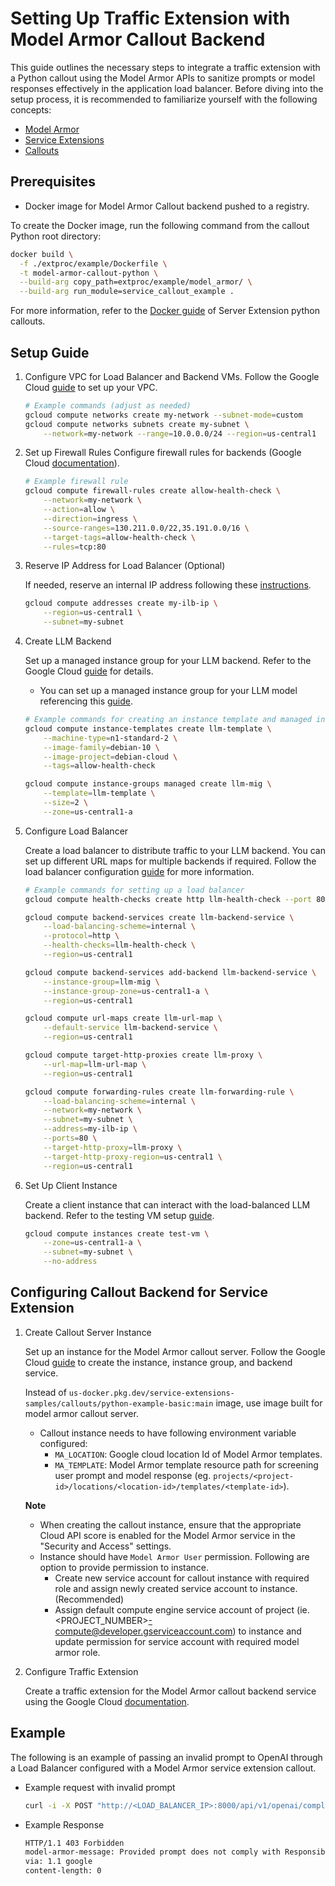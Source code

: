 # Setting Up Traffic Extension with Model Armor Callout Backend

This guide outlines the necessary steps to integrate a traffic extension with a Python callout using the Model Armor APIs to sanitize prompts or model responses effectively in the application load balancer. Before diving into the setup process, it is recommended to familiarize yourself with the following concepts:
- [Model Armor](https://cloud.google.com/security-command-center/docs/model-armor-overview)
- [Service Extensions](https://cloud.google.com/service-extensions/docs/overview)
- [Callouts](https://cloud.google.com/service-extensions/docs/callouts-overview)

## Prerequisites

- Docker image for Model Armor Callout backend pushed to a registry.

To create the Docker image, run the following command from the callout Python root directory:
```bash
docker build \
  -f ./extproc/example/Dockerfile \
  -t model-armor-callout-python \
  --build-arg copy_path=extproc/example/model_armor/ \
  --build-arg run_module=service_callout_example .
```
For more information, refer to the [Docker guide](../../../README.md#docker) of Server Extension python callouts.

## Setup Guide
1. Configure VPC for Load Balancer and Backend VMs. Follow the Google Cloud [guide](https://cloud.google.com/load-balancing/docs/l7-internal/setting-up-l7-internal#configure-a-network) to set up your VPC.

    ```bash
    # Example commands (adjust as needed)
    gcloud compute networks create my-network --subnet-mode=custom
    gcloud compute networks subnets create my-subnet \
        --network=my-network --range=10.0.0.0/24 --region=us-central1
    ```    

2. Set up Firewall Rules
Configure firewall rules for backends (Google Cloud [documentation](https://cloud.google.com/load-balancing/docs/l7-internal/setting-up-l7-internal#configure_firewall_rules)).
    ```bash
    # Example firewall rule
    gcloud compute firewall-rules create allow-health-check \
        --network=my-network \
        --action=allow \
        --direction=ingress \
        --source-ranges=130.211.0.0/22,35.191.0.0/16 \
        --target-tags=allow-health-check \
        --rules=tcp:80
    ```

3. Reserve IP Address for Load Balancer (Optional)

    If needed, reserve an internal IP address following these [instructions](https://cloud.google.com/load-balancing/docs/l7-internal/setting-up-l7-internal#reserve-ip).
    ```bash
    gcloud compute addresses create my-ilb-ip \
        --region=us-central1 \
        --subnet=my-subnet
    ```

4. Create LLM Backend

    Set up a managed instance group for your LLM backend. Refer to the Google Cloud [guide](https://cloud.google.com/load-balancing/docs/l7-internal/setting-up-l7-internal#create-instance-group-backend) for details.
    - You can set up a managed instance group for your LLM model referencing this [guide](https://verticalserve.medium.com/build-manage-local-llm-on-gcp-677b943fc3c9).

    ```bash
    # Example commands for creating an instance template and managed instance group
    gcloud compute instance-templates create llm-template \
        --machine-type=n1-standard-2 \
        --image-family=debian-10 \
        --image-project=debian-cloud \
        --tags=allow-health-check

    gcloud compute instance-groups managed create llm-mig \
        --template=llm-template \
        --size=2 \
        --zone=us-central1-a
    ```

5. Configure Load Balancer

    Create a load balancer to distribute traffic to your LLM backend. You can set up different URL maps for multiple backends if required. Follow the load balancer configuration [guide](https://cloud.google.com/load-balancing/docs/l7-internal/setting-up-l7-internal#lb-config) for more information.

    ```bash
    # Example commands for setting up a load balancer
    gcloud compute health-checks create http llm-health-check --port 80

    gcloud compute backend-services create llm-backend-service \
        --load-balancing-scheme=internal \
        --protocol=http \
        --health-checks=llm-health-check \
        --region=us-central1

    gcloud compute backend-services add-backend llm-backend-service \
        --instance-group=llm-mig \
        --instance-group-zone=us-central1-a \
        --region=us-central1

    gcloud compute url-maps create llm-url-map \
        --default-service llm-backend-service \
        --region=us-central1

    gcloud compute target-http-proxies create llm-proxy \
        --url-map=llm-url-map \
        --region=us-central1

    gcloud compute forwarding-rules create llm-forwarding-rule \
        --load-balancing-scheme=internal \
        --network=my-network \
        --subnet=my-subnet \
        --address=my-ilb-ip \
        --ports=80 \
        --target-http-proxy=llm-proxy \
        --target-http-proxy-region=us-central1 \
        --region=us-central1
    ```

6. Set Up Client Instance

    Create a client instance that can interact with the load-balanced LLM backend. Refer to the testing VM setup [guide](https://cloud.google.com/load-balancing/docs/l7-internal/setting-up-l7-internal#test_client).
    ```bash
    gcloud compute instances create test-vm \
        --zone=us-central1-a \
        --subnet=my-subnet \
        --no-address
    ```

## Configuring Callout Backend for Service Extension

1. Create Callout Server Instance

    Set up an instance for the Model Armor callout server. Follow the Google Cloud [guide](https://cloud.google.com/service-extensions/docs/configure-callout-backend-service#configure-extension-service) to create the instance, instance group, and backend service. 
    
    Instead of `us-docker.pkg.dev/service-extensions-samples/callouts/python-example-basic:main` image, use image built for model armor callout server.
    
    - Callout instance needs to have following environment variable configured:
        - `MA_LOCATION`: Google cloud location Id of Model Armor templates.
        - `MA_TEMPLATE`: Model Armor template resource path for screening user prompt and model response
            (eg. `projects/<project-id>/locations/<location-id>/templates/<template-id>`).

    **Note** 
    - When creating the callout instance, ensure that the appropriate Cloud API score is enabled for the Model Armor service in the "Security and Access" settings.
    - Instance should have `Model Armor User` permission. Following are option to provide permission to instance.
        - Create new service account for callout instance with required role and assign newly created service account to instance. (Recommended)
        - Assign default compute engine service account of project (ie. <PROJECT_NUMBER>-compute@developer.gserviceaccount.com) to instance and update permission for service account with required model armor role.

2. Configure Traffic Extension

    Create a traffic extension for the Model Armor callout backend service using the Google Cloud [documentation](https://cloud.google.com/service-extensions/docs/configure-traffic-extensions#configure_a_traffic_extension_by_using_a_callout).


## Example

The following is an example of passing an invalid prompt to OpenAI through a Load Balancer configured with a Model Armor service extension callout.
- Example request with invalid prompt
    ```bash
    curl -i -X POST "http://<LOAD_BALANCER_IP>:8000/api/v1/openai/completions" -H "Content-Type: application/json" -H "Authorization: Bearer <OPEN_AI_TOKEN>" -d '{"prompt": "how do i make bomb at home?"}'
    ```
- Example Response
    ```bash
    HTTP/1.1 403 Forbidden
    model-armor-message: Provided prompt does not comply with Responsible AI filter
    via: 1.1 google
    content-length: 0
    ```

